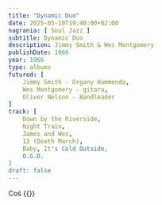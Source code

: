 ```yaml
---
title: "Dynamic Duo"
date: 2025-05-10T19:40:00+02:00
nagrania: [ Soul Jazz ]
subtitle: Dynamic Duo
description: Jimmy Smith & Wes Montgomery
publishDate: 1966
year: 1966
type: albums
futured: [
    Jimmy Smith - Organy Hammonda,
    Wes Montgomery - gitara,
    Oliver Nelson - Bandleader
]
track: [
    Down by the Riverside,
    Night Train,
    James and Wes,
    13 (Death March),
    Baby, It's Cold Outside,
    O.G.D.
]
draft: false
---
```

Coś
{{<youtube-playlist id="PLUoIW-9VH_1DDesD1IJz1nI4-tjchF9PF" >}}
